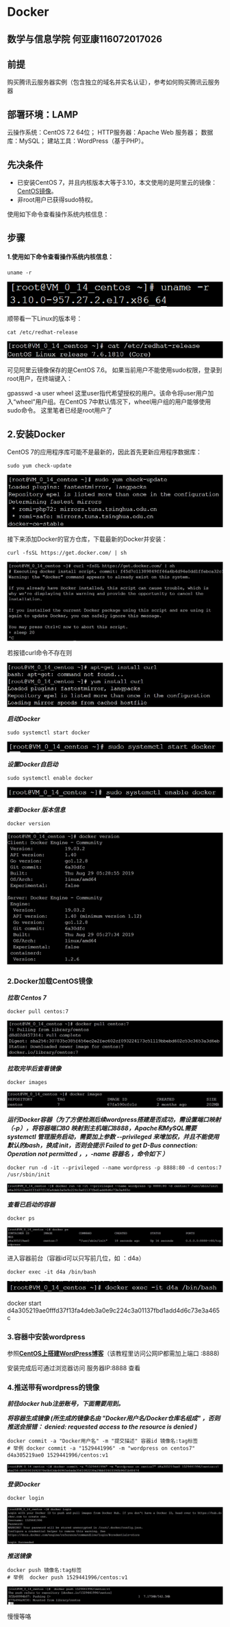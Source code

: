 # Docker

## 数学与信息学院  何亚康116072017026 

## 前提

购买腾讯云服务器实例（包含独立的域名并实名认证），参考如何购买腾讯云服务器

## 部署环境：LAMP

云操作系统：CentOS 7.2 64位；
HTTP服务器：Apache Web 服务器；
数据库：MySQL；
建站工具：WordPress（基于PHP）。

## 先决条件

- 已安装CentOS 7，并且内核版本大等于3.10，本文使用的是阿里云的镜像：[CentOS镜像](http://mirrors.aliyun.com/centos/7/isos/x86_64/)。
- 非root用户已获得sudo特权。

使用如下命令查看操作系统内核信息：

## 步骤

#### 1.使用如下命令查看操作系统内核信息：

```
uname -r
```



![](./Image/uname.jpg)

顺带看一下Linux的版本号：

```
cat /etc/redhat-release
```

![](./Image/redhat.jpg)

可见阿里云镜像保存的是CentOS 7.6。
如果当前用户不能使用sudo权限，登录到root用户，在终端键入：

gpasswd -a user wheel
这里user指代希望授权的用户。该命令将user用户加入“wheel”用户组。在CentOS 7中默认情况下，wheel用户组的用户能够使用sudo命令。
这里笔者已经是root用户了

## 2.安装Docker

CentOS 7的应用程序库可能不是最新的，因此首先更新应用程序数据库：

```
sudo yum check-update
```

![](./Image/update.jpg)

接下来添加Docker的官方仓库，下载最新的Docker并安装：

```
curl -fsSL https://get.docker.com/ | sh
```

![](./Image/curl_Docker.jpg)

若报错curl命令不存在则

![](./Image/curl_Install.jpg)

***启动Docker***

```
sudo systemctl start docker
```

![](./Image/Start_Docker.jpg)

***设置Docker自启动***

```
sudo systemctl enable docker
```

![](./Image/Boot_sys.jpg)

***查看Docker 版本信息***

```
docker version
```

![](./Image/Docker_Version.jpg)

### 2.Docker加载CentOS镜像

***拉取 Centos 7***

```
docker pull centos:7
```

![](./Image/Pull.jpg)

***拉取完毕后查看镜像***

```
docker images
```

![](./Image/images.jpg)

***运行Docker容器（为了方便检测后续wordpress搭建是否成功，需设置端口映射（-p），将容器端口80 映射到主机端口8888，Apache和MySQL需要 systemctl 管理服务启动，需要加上参数 --privileged 来增加权，并且不能使用默认的bash，换成 init，否则会提示 Failed to get D-Bus connection: Operation not permitted ，，-name 容器名 ，命令如下 ）***

```
docker run -d -it --privileged --name wordpress -p 8888:80 -d centos:7 /usr/sbin/init
```

![](./Image/run_it.jpg)

***查看已启动的容器***

```
docker ps
```

![](./Image/docker_ps.jpg)

进入容器前台（容器id可以只写前几位，如 ：d4a）

```
docker exec -it d4a /bin/bash
```

![](./Image/docker_exec.jpg)

docker start d4a305219ae0fffd37f13fa4deb3a0e9c224c3a01137fbd1add4d6c73e3a465c

### 3.容器中安装wordpress

参照[**CentOS上搭建WordPress博客**](../WordPress_InStall/README.md)（该教程里访问公网IP都需加上端口 :8888)

安装完成后可通过浏览器访问 服务器IP:8888 查看



### 4.推送带有wordpress的镜像

***前往docker hub注册账号，下面需要用到。***

***将容器生成镜像 (所生成的镜像名由 "Docker用户名/Docker仓库名组成" ，否则推送会报错： denied: requested access to the resource is denied )***

```
docker commit -a "Docker用户名" -m "提交描述" 容器id 镜像名:tag标签
# 举例 docker commit -a "1529441996" -m "wordpress on centos7" d4a305219ae0 1529441996/centos:v1
```

![](./Image/commit.jpg)

***登录Docker***

```
docker login
```

![](./Image/Login.jpg)

***推送镜像***

```
docker push 镜像名:tag标签
# 举例  docker push 1529441996/centos:v1
```

![](./Image/Push.jpg)

慢慢等咯